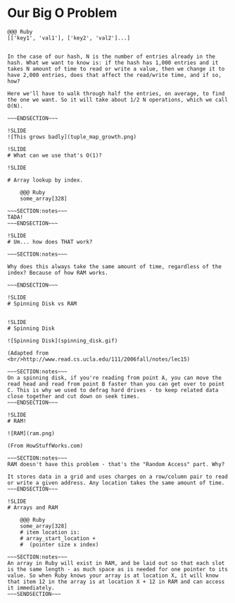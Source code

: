 # Our Big O Problem

    @@@ Ruby
    [['key1', 'val1'], ['key2', 'val2']...]

~~~SECTION:notes~~~

In the case of our hash, N is the number of entries already in the hash. What we want to know is: if the hash has 1,000 entries and it takes N amount of time to read or write a value, then we change it to have 2,000 entries, does that affect the read/write time, and if so, how?

Here we'll have to walk through half the entries, on average, to find the one we want. So it will take about 1/2 N operations, which we call O(N).

~~~ENDSECTION~~~

!SLIDE
![This grows badly](tuple_map_growth.png)

!SLIDE
# What can we use that's O(1)?

!SLIDE

# Array lookup by index.

    @@@ Ruby
    some_array[328]

~~~SECTION:notes~~~
TADA!
~~~ENDSECTION~~~

!SLIDE
# Um... how does THAT work?

~~~SECTION:notes~~~

Why does this always take the same amount of time, regardless of the index? Because of how RAM works.

~~~ENDSECTION~~~

!SLIDE
# Spinning Disk vs RAM


!SLIDE
# Spinning Disk

![Spinning Disk](spinning_disk.gif)

(Adapted from <br/>http://www.read.cs.ucla.edu/111/2006fall/notes/lec15)

~~~SECTION:notes~~~
On a spinning disk, if you're reading from point A, you can move the read head and read from point B faster than you can get over to point C. This is why we used to defrag hard drives - to keep related data close together and cut down on seek times.
~~~ENDSECTION~~~

!SLIDE
# RAM!

![RAM](ram.png)

(From HowStuffWorks.com)

~~~SECTION:notes~~~
RAM doesn't have this problem - that's the "Random Access" part. Why?

It stores data in a grid and uses charges on a row/column pair to read or write a given address. Any location takes the same amount of time.
~~~ENDSECTION~~~

!SLIDE
# Arrays and RAM

    @@@ Ruby
    some_array[328]
    # item location is:
    # array_start_location +
    #  (pointer size x index)

~~~SECTION:notes~~~
An array in Ruby will exist in RAM, and be laid out so that each slot is the same length - as much space as is needed for one pointer to its value. So when Ruby knows your array is at location X, it will know that item 12 in the array is at location X + 12 in RAM and can access it immediately.
~~~SENDSECTION~~~

